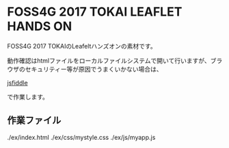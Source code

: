 # FOSS4G 2017 TOKAI LEAFLET HANDS ON

FOSS4G 2017 TOKAIのLeafeltハンズオンの素材です。

動作確認はhtmlファイルをローカルファイルシステムで開いて行いますが、ブラウザのセキュリティー等が原因でうまくいかない場合は、

[jsfiddle](https://jsfiddle.net/)

で作業します。


## 作業ファイル
./ex/index.html
./ex/css/mystyle.css
./ex/js/myapp.js
